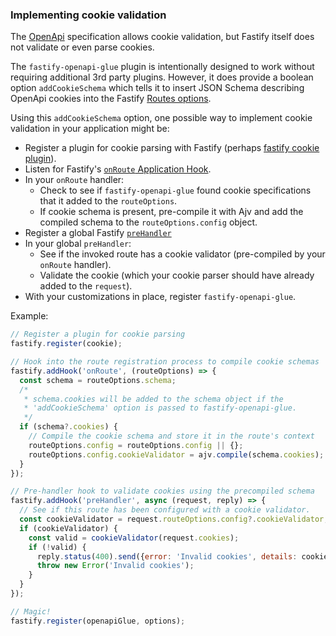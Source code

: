 ### Implementing cookie validation

The [OpenApi](https://www.openapis.org/) specification allows cookie validation, but Fastify itself does not validate or even parse cookies.

The `fastify-openapi-glue` plugin is intentionally designed to work without requiring additional 3rd party plugins.
However, it does provide a boolean option `addCookieSchema`  which tells it to insert JSON Schema describing OpenApi cookies into the Fastify [Routes options](https://fastify.dev/docs/latest/Reference/Routes/#routes-options).

Using this `addCookieSchema` option, one possible way to implement cookie validation in your application might be:
- Register a plugin for cookie parsing with Fastify (perhaps [fastify cookie plugin](https://github.com/fastify/fastify-cookie)).
- Listen for Fastify's [`onRoute` Application Hook](https://fastify.dev/docs/latest/Reference/Hooks/#onroute).
- In your `onRoute` handler:
  - Check to see if `fastify-openapi-glue` found cookie specifications that it added to the `routeOptions`.
  - If cookie schema is present, pre-compile it with Ajv and add the compiled schema to the `routeOptions.config` object.
- Register a global Fastify [`preHandler`](https://fastify.dev/docs/latest/Reference/Hooks/#prehandler)
- In your global `preHandler`:
  - See if the invoked route has a cookie validator (pre-compiled by your `onRoute` handler).
  - Validate the cookie (which your cookie parser should have already added to the `request`).
- With your customizations in place, register `fastify-openapi-glue`.

Example:
```javascript
// Register a plugin for cookie parsing
fastify.register(cookie);

// Hook into the route registration process to compile cookie schemas
fastify.addHook('onRoute', (routeOptions) => {
  const schema = routeOptions.schema;
  /*
   * schema.cookies will be added to the schema object if the
   * 'addCookieSchema' option is passed to fastify-openapi-glue.
   */
  if (schema?.cookies) {
    // Compile the cookie schema and store it in the route's context
    routeOptions.config = routeOptions.config || {};
    routeOptions.config.cookieValidator = ajv.compile(schema.cookies);
  }
});

// Pre-handler hook to validate cookies using the precompiled schema
fastify.addHook('preHandler', async (request, reply) => {
  // See if this route has been configured with a cookie validator.
  const cookieValidator = request.routeOptions.config?.cookieValidator;
  if (cookieValidator) {
    const valid = cookieValidator(request.cookies);
    if (!valid) {
      reply.status(400).send({error: 'Invalid cookies', details: cookieValidator.errors});
      throw new Error('Invalid cookies');
    }
  }
});

// Magic!
fastify.register(openapiGlue, options);
```

